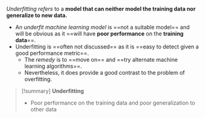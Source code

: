 *Underfitting refers*
to a **model that can neither model the training data nor generalize to new data.**
- An *underfit machine learning model* is ==not a suitable model== and will be obvious as it ==will have **poor performance** on the **training data**==.
- Underfitting is ==often not discussed== as it is ==easy to detect given a good performance metric==.
	- The *remedy* is to ==move on== and ==try alternate machine learning algorithms==.
	- Nevertheless, it does provide a good contrast to the problem of overfitting.

>[!summary] 
> **Underfitting**
>- Poor performance on the training data and poor generalization to other data
